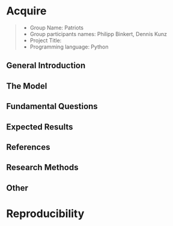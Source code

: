 # Acquire

> * Group Name: Patriots
> * Group participants names: Philipp Binkert, Dennis Kunz
> * Project Title:
> * Programming language: Python

## General Introduction


## The Model


## Fundamental Questions


## Expected Results


## References 


## Research Methods


## Other


# Reproducibility


